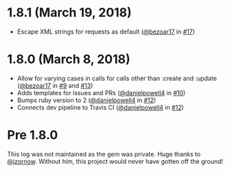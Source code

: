 # 1.8.1 (March 19, 2018)

* Escape XML strings for requests as default ([@bezoar17](https://github.com/bezoar17) in [#17](https://github.com/privateprep/intacct-ruby/pull/17))

# 1.8.0 (March 8, 2018)

* Allow for varying cases in calls for calls other than :create and :update ([@bezoar17](https://github.com/bezoar17) in [#9](https://github.com/privateprep/intacct-ruby/pull/9) and [#13](https://github.com/privateprep/intacct-ruby/pull/13))
* Adds templates for Issues and PRs ([@danielpowell4](https://github.com/danielpowell4) in [#10](https://github.com/privateprep/intacct-ruby/pull/10))
* Bumps ruby version to 2 ([@danielpowell4](https://github.com/danielpowell4) in [#12](https://github.com/privateprep/intacct-ruby/pull/12))
* Connects dev pipeline to Travis CI ([@danielpowell4](https://github.com/danielpowell4) in [#12](https://github.com/privateprep/intacct-ruby/pull/12))

# Pre 1.8.0

This log was not maintained as the gem was private.
Huge thanks to [@jzornow](https://github.com/jzornow). Without him, this project would never have gotten off the ground!
